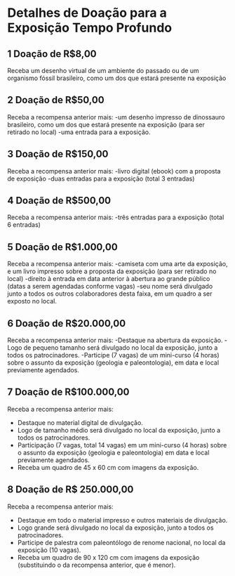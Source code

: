 # Detalhes de Doação para a Exposição Tempo Profundo

## 1 Doação de R$8,00

Receba um desenho virtual de um ambiente do passado ou de um organismo fóssil brasileiro, como um dos que estará presente na exposição

## 2 Doação de R$50,00
Receba a recompensa anterior mais:
-um desenho impresso de dinossauro brasileiro, como um dos que estará presente na exposição (para ser retirado no local) 
-uma entrada para a exposição.

## 3 Doação de R$150,00
Receba a recompensa anterior mais:
-livro digital (ebook) com a proposta de exposição
-duas entradas para a exposição (total 3 entradas)

## 4 Doação de R$500,00
Receba a recompensa anterior mais:
-três entradas para a exposição (total 6 entradas)

## 5 Doação de R$1.000,00
Receba a recompensa anterior mais:
-camiseta com uma arte da exposição, e um livro impresso sobre a proposta da exposição (para ser retirado no local)
-direito à entrada em data anterior à abertura ao grande público (datas a serem agendadas conforme vagas)
-seu nome será divulgado junto a todos os outros colaboradores desta faixa, em um quadro a ser exposto no local.

## 6 Doação de R$20.000,00
Receba a recompensa anterior mais:
-Destaque na abertura da exposição. 
-Logo de pequeno tamanho será divulgado no local da exposição, junto a todos os patrocinadores. 
-Participe (7 vagas) de um mini-curso (4 horas) sobre o assunto da exposição (geologia e paleontologia), em data e local previamente agendados.

## 7 Doação de R$100.000,00
Receba a recompensa anterior mais:
- Destaque no material digital de divulgação. 
- Logo de tamanho médio será divulgado no local da exposição, junto a todos os patrocinadores. 
- Participação (7 vagas, total 14 vagas) em um mini-curso (4 horas) sobre o assunto da exposição (geologia e paleontologia) em data e local previamente agendados.
- Receba um quadro de 45 x 60 cm com imagens da exposição. 

## 8 Doação de R$ 250.000,00
Receba a recompensa anterior mais:
- Destaque em todo o material impresso e outros materiais de divulgação. 
- Logo grande será divulgado no local da exposição, junto a todos os patrocinadores. 
- Participe de palestra com paleontólogo de renome nacional, no local da exposição (10 vagas). 
- Receba um quadro de 90 x 120 cm com imagens da exposição (substituindo o da recompensa anterior, que é menor). 